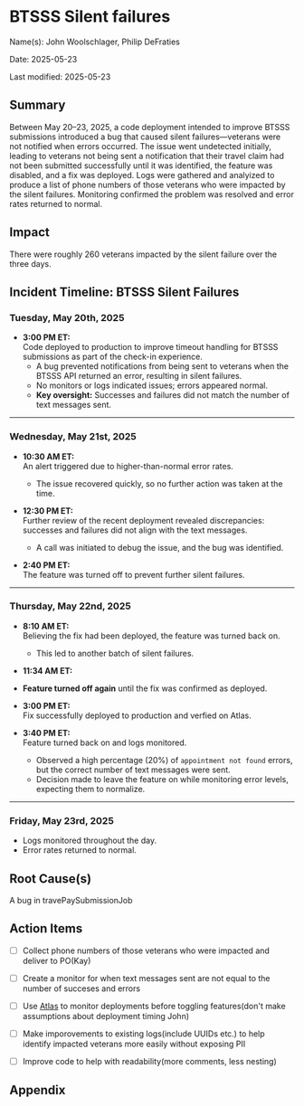 # BTSSS Silent failures

Name(s): John Woolschlager, Philip DeFraties

Date: 2025-05-23

Last modified: 2025-05-23

## Summary

Between May 20–23, 2025, a code deployment intended to improve BTSSS submissions introduced a bug that caused silent failures—veterans were not notified when errors occurred. The issue went undetected initially, leading to veterans not being sent a notification that their travel claim had not been submitted successfully until it was identified, the feature was disabled, and a fix was deployed. Logs were gathered and analyized to produce a list of phone numbers of those veterans who were impacted by the silent failures. Monitoring confirmed the problem was resolved and error rates returned to normal.

## Impact

There were roughly 260 veterans impacted by the silent failure over the three days.

## Incident Timeline: BTSSS Silent Failures

### **Tuesday, May 20th, 2025**
- **3:00 PM ET:**  
  Code deployed to production to improve timeout handling for BTSSS submissions as part of the check-in experience.  
  - A bug prevented notifications from being sent to veterans when the BTSSS API returned an error, resulting in silent failures.  
  - No monitors or logs indicated issues; errors appeared normal.  
  - **Key oversight:** Successes and failures did not match the number of text messages sent.

---

### **Wednesday, May 21st, 2025**
- **10:30 AM ET:**  
  An alert triggered due to higher-than-normal error rates.  
  - The issue recovered quickly, so no further action was taken at the time.

- **12:30 PM ET:**  
  Further review of the recent deployment revealed discrepancies: successes and failures did not align with the text messages.  
  - A call was initiated to debug the issue, and the bug was identified.

- **2:40 PM ET:**  
  The feature was turned off to prevent further silent failures.

---

### **Thursday, May 22nd, 2025**
- **8:10 AM ET:**  
  Believing the fix had been deployed, the feature was turned back on.  
  - This led to another batch of silent failures.

- **11:34 AM ET:**
- **Feature turned off again** until the fix was confirmed as deployed.  

- **3:00 PM ET:**  
  Fix successfully deployed to production and verfied on Atlas.  

- **3:40 PM ET:**  
  Feature turned back on and logs monitored.  
  - Observed a high percentage (20%) of `appointment not found` errors, but the correct number of text messages were sent.  
  - Decision made to leave the feature on while monitoring error levels, expecting them to normalize.

---

### **Friday, May 23rd, 2025**
- Logs monitored throughout the day.  
- Error rates returned to normal.

## Root Cause(s)

A bug in travePaySubmissionJob

## Action Items

- [ ] Collect phone numbers of those veterans who were impacted and deliver to PO(Kay)
- [ ] Create a monitor for when text messages sent are not equal to the number of succeses and errors
- [ ] Use [Atlas](https://www.va.gov/atlas/apps/vets-api/deploy_status) to monitor deployments before toggling features(don't make assumptions about deployment timing John)
- [ ] Make imporovements to existing logs(include UUIDs etc.) to help identify impacted veterans more easily without exposing PII
- [ ] Improve code to help with readability(more comments, less nesting)


## Appendix
